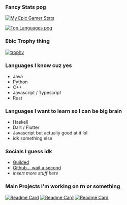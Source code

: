 ### Fancy Stats pog
<!-- Github Stats -->
[![My Epic Gamer Stats](https://github-readme-stats.vercel.app/api?username=MASTRIO&theme=shades-of-purple&count_private=true&show_icons=true&include_all_commits=true)](https://github.com/anuraghazra/github-readme-stats)

<!-- My Top Languages -->
[![Top Languages pog](https://github-readme-stats.vercel.app/api/top-langs/?username=MASTRIO&theme=shades-of-purple&langs_count=80&layout=compact)](https://github.com/anuraghazra/github-readme-stats)

### Ebic Trophy thing
<!-- Ebic Trophies -->
[![trophy](https://github-profile-trophy.vercel.app/?username=MASTRIO&theme=onedark)](https://github.com/MASTRIO/github-profile-trophy)

### Languages I know cuz yes
- Java
- Python
- C++
- Javascript / Typescript
- Rust

### Languages I want to learn so I can be big brain
- Haskell
- Dart / Flutter
- Javascript but actually good at it lol
- idk something else

### Socials I guess idk
- [Guilded](https://www.guilded.gg/u/MASTRIO)
- [Github... wait a second](https://github.com/MASTRIO)
- *insert more stuff here*

### Main Projects I'm working on rn or something
[![Readme Card](https://github-readme-stats.vercel.app/api/pin/?username=Dyphae&repo=Dyphae)](https://github.com/Dyphae/Dyphae)
[![Readme Card](https://github-readme-stats.vercel.app/api/pin/?username=MASTRIO&repo=Scuffled)](https://github.com/MASTRIO/Scuffled)
[![Readme Card](https://github-readme-stats.vercel.app/api/pin/?username=MASTRIO&repo=Haunt)](https://github.com/MASTRIO/Haunt)
